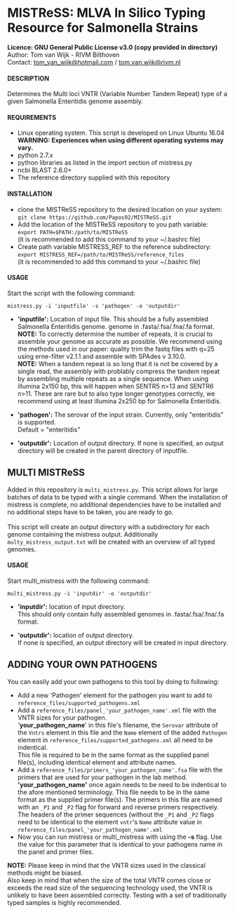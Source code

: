 # MISTReSS: MLVA In Silico Typing Resource for Salmonella Strains

**Licence:      GNU General Public License v3.0 (copy provided in directory)**<br />
Author:       Tom van Wijk - RIVM Bilthoven<br />
Contact:      tom_van_wijk@hotmail.com / tom.van.wijk@rivm.nl<br />

#### DESCRIPTION

Determines the Multi loci VNTR (Variable Number Tandem Repeat) type
of a given Salmonella Enteritidis genome assembly.

#### REQUIREMENTS

-	Linux operating system. This script is developed on Linux Ubuntu 16.04<br />
	**WARNING: Experiences when using different operating systems may vary.**
-	python 2.7.x
-	python libraries as listed in the import section of mistress.py
-	ncbi BLAST 2.6.0+
-	The reference directory supplied with this repository

#### INSTALLATION

-	clone the MISTReSS repository to the desired location on your system:<br />
	`git clone https://github.com/Papos92/MISTReSS.git`
-	Add the location of the MISTReSS repository to you path variable:<br />
	`export PATH=$PATH:/path/to/MISTReSS`<br />
	(it is recommended to add this command to your ~/.bashrc file)
-	Create path variable MISTRESS_REF to the reference subdirectory:<br />
	`export MISTRESS_REF=/path/to/MISTReSS/reference_files`<br />
	(it is recommended to add this command to your ~/.bashrc file)

#### USAGE

Start the script with the following command:

`mistress.py -i 'inputfile' -s 'pathogen' -o 'outputdir'`

-	**'inputfile':** Location of input file. This should be a fully
	assembled Salmonella Enteritidis genome.
	genome in .fasta/.fsa/.fna/.fa format.<br />
	**NOTE:** To correctly determine the number of repeats,
	it is crucial to assemble your genome as accurate as possible.
	We recommend using the methods used in our paper: quality trim the fastq files
	with q=25 using erne-filter v2.1.1 and assemble with SPAdes v 3.10.0.<br/>
	**NOTE:** When a tandem repeat is so long that it is not be covered by a single read,
	the assembly with problably compress the tandem repeat by assembling
	multiple repeats as a single sequence. When using
	illumina 2x150 bp, this will happen when SENTR5 n>13 and SENTR6 n>11. These
	are rare but to also type longer genotypes correctly, we recommend using at least illumina 2x250 bp for Salmonella Enteritidis.

-	**'pathogen':** The serovar of the input strain. Currently, only
	"enteritidis" is supported.<br />
	Default = "enteritidis"

-	**'outputdir':** Location of output directory. If none is specified,
	an output directory will be created in the parent directory of inputfile.

## MULTI MISTReSS

Added in this repository is `multi_mistress.py`.
This script allows for large batches of data to be typed with a single command.
When the installation of mistress is complete, no additional dependencies have to be installed and no additional steps have to be taken,
you are ready to go.<br /><br />
This script will create an output directory with a subdirectory for each genome containing the mistress output.
Additionally `multy_mistress_output.txt` will be created with an overview of all typed genomes.

#### USAGE

Start multi_mistress with the following command:

`multi_mistress.py -i 'inputdir' -o 'outputdir'`

-	**'inputdir':**	location of input directory.<br />
			This should only contain fully assembled genomes in .fasta/.fsa/.fna/.fa format.

-	**'outputdir':**	location of output directory.<br />
			If none is specified, an output directory will be created in input directory.

## ADDING YOUR OWN PATHOGENS

You can easily add your own pathogens to this tool by doing to following:<br />
-	Add a new 'Pathogen' element for the pathogen you want to add to `reference_files/supported_pathogens.xml`<br />
-	Add a `reference_files/panel_'your_pathogen_name'.xml` file with the VNTR sizes for your pathogen.<br />
	'**your_pathogen_name**' in this file's filename, the `Serovar` attribute of the `Vntrs` element
	in this file and the `Name` element of the added `Pathogen` element in `reference_files/supported_pathogens.xml`
	all need to be indentical.<br />
	This file is required to be in the same format as the supplied panel file(s), including identical
	element and attribute names.<br />
-	Add a `reference_files/primers_'your_pathogen_name'.fsa` file with the primers that are used
	for your pathogen in the lab method.
	**'your_pathogen_name'** once again needs to be	need to be indentical to the afore mentioned terminology.
	This file needs to be in the same format as the supplied primer file(s).
	The primers in this file are named with an `_P1` and `_P2` flag for forward and
	reverse primers respectively. The headers of the primer sequences (without the `_P1` and `_P2` flags
	need to be identical to the element `vntr`'s `Name` attribute value in `reference_files/panel_'your_pathogen_name'.xml`<br />
-	Now you can run mistress or multi_mistress with using the **-s** flag.
	Use the value for this parameter that is identical to your pathogens name
	in the panel and primer files.<br />
	
**NOTE:** Please keep in mind that the VNTR sizes used in the classical methods might be biased.<br />
Also keep in mind that when the size of the total VNTR comes close or exceeds the read size of the
sequencing technology used, the VNTR is unlikely to have been assembled correctly.
Testing with a set of traditionally typed samples is highly recommended.<br /><br />
	
	

